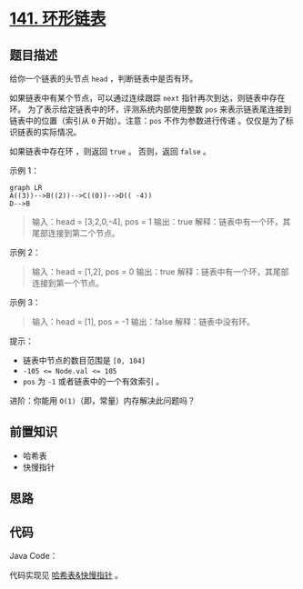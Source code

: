 # [141. 环形链表](https://leetcode.cn/problems/linked-list-cycle)

## 题目描述

给你一个链表的头节点 `head` ，判断链表中是否有环。

如果链表中有某个节点，可以通过连续跟踪 `next` 指针再次到达，则链表中存在环。 为了表示给定链表中的环，评测系统内部使用整数 `pos` 来表示链表尾连接到链表中的位置（索引从 `0` 开始）。注意：`pos` 不作为参数进行传递 。仅仅是为了标识链表的实际情况。

如果链表中存在环 ，则返回 `true` 。 否则，返回 `false` 。

示例 1：

```mermaid
graph LR
A((3))-->B((2))-->C((0))-->D(( -4))
D-->B
```

> 输入：head = [3,2,0,-4], pos = 1
> 输出：true
> 解释：链表中有一个环，其尾部连接到第二个节点。

示例 2：

> 输入：head = [1,2], pos = 0
> 输出：true
> 解释：链表中有一个环，其尾部连接到第一个节点。

示例 3：

> 输入：head = [1], pos = -1
> 输出：false
> 解释：链表中没有环。

提示：

* 链表中节点的数目范围是 `[0, 104]`
* `-105 <= Node.val <= 105`
* `pos` 为 `-1` 或者链表中的一个有效索引 。
 

进阶：你能用 `O(1)`（即，常量）内存解决此问题吗？

## 前置知识

- 哈希表
- 快慢指针

## 思路

## 代码

Java Code：

代码实现见 [哈希表&快慢指针](../java/P141LinkedListCycle.java) 。